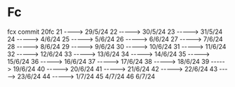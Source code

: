 # Fc
fcx commit
20fc
21  ----> 29/5/24
22  ‐----> 30/5/24
23  -----> 31/5/24
24  -----> 4/6/24
25  -----> 5/6/24
26  -----> 6/6/24
27  -----> 7/6/24
28  -----> 8/6/24
29  -----> 9/6/24
30  -----> 10/6/24
31  -----> 11/6/24
32  -----> 12/6/24
33  -----> 13/6/24
34  -----> 14/6/24
35  -----> 15/6/24
36  -----> 16/6/24
37  -----> 17/6/24
38  -----> 18/6/24
39  -----> 19/6/24
40  -----> 20/6/24
41  -----> 21/6/24
42  -----> 22/6/24
43  -----> 23/6/24
44  -----> 1/7/24
45          4/7/24
46          6/7/24